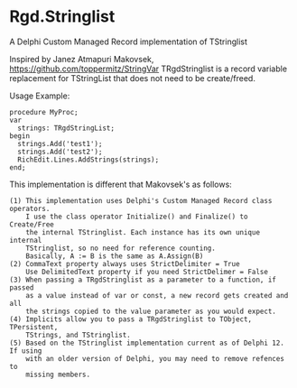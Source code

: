 # Rgd.Stringlist
A Delphi Custom Managed Record implementation of TStringlist

Inspired by Janez Atmapuri Makovsek, https://github.com/toppermitz/StringVar
TRgdStringlist is a record variable replacement for TStringList that does not 
need to be create/freed.

  Usage Example:

    procedure MyProc;
    var
      strings: TRgdStringList;
    begin
      strings.Add('test1');
      strings.Add('test2');
      RichEdit.Lines.AddStrings(strings);
    end;

  This implementation is different that Makovsek's as follows:

    (1) This implementation uses Delphi's Custom Managed Record class operators.
        I use the class operator Initialize() and Finalize() to Create/Free 
        the internal TStringlist. Each instance has its own unique internal 
        TStringlist, so no need for reference counting.
        Basically, A := B is the same as A.Assign(B)
    (2) CommaText property always uses StrictDelimiter = True
        Use DelimitedText property if you need StrictDelimer = False
    (3) When passing a TRgdStringlist as a parameter to a function, if passed 
        as a value instead of var or const, a new record gets created and all
        the strings copied to the value parameter as you would expect.
    (4) Implicits allow you to pass a TRgdStringlist to TObject, TPersistent, 
        TStrings, and TStringlist.
    (5) Based on the TStringlist implementation current as of Delphi 12.  If using
        with an older version of Delphi, you may need to remove refences to
        missing members.

